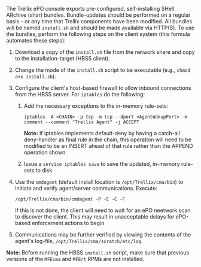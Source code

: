 The Trellix ePO console exports pre-configured, self-installing SHell ARchive
(shar) bundles. Bundle-updates should be performed on a regular basis - or any
time that Trellix components have been modified. All bundles will be named
`install.sh` and should be made available via HTTP(S). To use the bundles,
perform the following steps on the client system (this formula automates these
steps):

1.  Download a copy of the `install.sh` file from the network share and copy to
    the installation-target (HBSS client).

2.  Change the mode of the `install.sh` script to be executable (e.g., `chmod
    a+x install.sh`).

3.  Configure the client's host-based firewall to allow inbound connections
    from the HBSS server. For `iptables` do the following:

    1.  Add the necessary exceptions to the in-memory rule-sets:

        ```shell
        iptables -A <CHAIN> -p tcp -m tcp --dport <AgentWakupPort> -m comment --comment "Trellix Agent" -j ACCEPT
        ```

        **Note:** If iptables implements default-deny by having a catch-all
        deny-handler as final rule in the chain, this operation will need to be
        modified to be an INSERT ahead of that rule rather than the APPEND
        operation shown.

    2.  Issue a `service iptables save` to save the updated, in-memory
        rule-sets to disk.

4.  Use the `cmdagent` (default install location is `/opt/Trellix/cma/bin`) to
    initiate  and verify agent/server communications. Execute:

    ```shell
    /opt/Trellix/cma/bin/cmdagent -P -E -C -F
    ```

    If this is not done, the client will need to wait for an ePO neetwork scan
    to discover the client. This may result in unacceptable delays for
    ePO-based enforcement actions to begin.

5.  Communications may be further verified by viewing the contents of the
    agent's log-file, `/opt/Trellix/cma/scratch/etc/log`.

**Note:** Before running the HBSS `install.sh` script, make sure that previous
versions of the `MFEcma` and `MFErt` RPMs are not installed.
